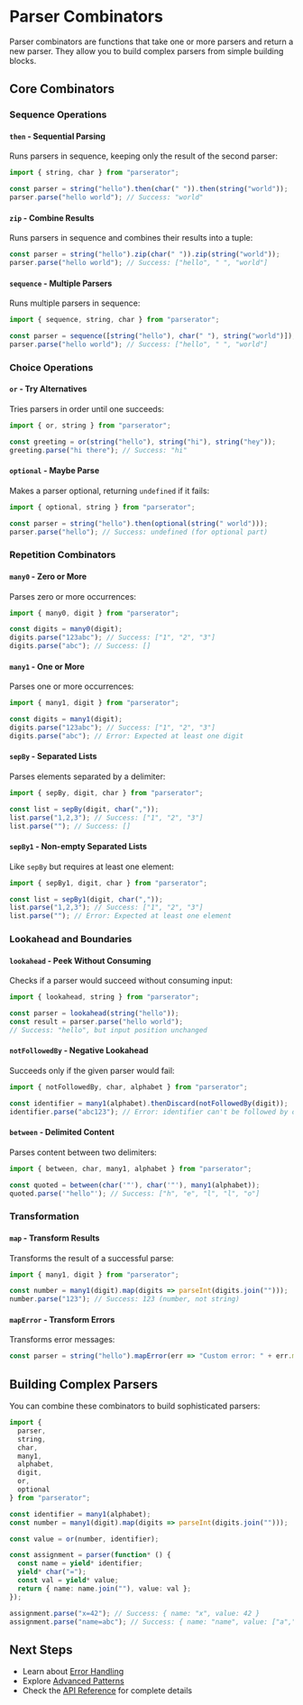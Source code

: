 # Parser Combinators

Parser combinators are functions that take one or more parsers and return a new parser. They allow you to build complex parsers from simple building blocks.

## Core Combinators

### Sequence Operations

#### `then` - Sequential Parsing

Runs parsers in sequence, keeping only the result of the second parser:

```typescript
import { string, char } from "parserator";

const parser = string("hello").then(char(" ")).then(string("world"));
parser.parse("hello world"); // Success: "world"
```

#### `zip` - Combine Results

Runs parsers in sequence and combines their results into a tuple:

```typescript
const parser = string("hello").zip(char(" ")).zip(string("world"));
parser.parse("hello world"); // Success: ["hello", " ", "world"]
```

#### `sequence` - Multiple Parsers

Runs multiple parsers in sequence:

```typescript
import { sequence, string, char } from "parserator";

const parser = sequence([string("hello"), char(" "), string("world")]);
parser.parse("hello world"); // Success: ["hello", " ", "world"]
```

### Choice Operations

#### `or` - Try Alternatives

Tries parsers in order until one succeeds:

```typescript
import { or, string } from "parserator";

const greeting = or(string("hello"), string("hi"), string("hey"));
greeting.parse("hi there"); // Success: "hi"
```

#### `optional` - Maybe Parse

Makes a parser optional, returning `undefined` if it fails:

```typescript
import { optional, string } from "parserator";

const parser = string("hello").then(optional(string(" world")));
parser.parse("hello"); // Success: undefined (for optional part)
```

### Repetition Combinators

#### `many0` - Zero or More

Parses zero or more occurrences:

```typescript
import { many0, digit } from "parserator";

const digits = many0(digit);
digits.parse("123abc"); // Success: ["1", "2", "3"]
digits.parse("abc"); // Success: []
```

#### `many1` - One or More

Parses one or more occurrences:

```typescript
import { many1, digit } from "parserator";

const digits = many1(digit);
digits.parse("123abc"); // Success: ["1", "2", "3"]
digits.parse("abc"); // Error: Expected at least one digit
```

#### `sepBy` - Separated Lists

Parses elements separated by a delimiter:

```typescript
import { sepBy, digit, char } from "parserator";

const list = sepBy(digit, char(","));
list.parse("1,2,3"); // Success: ["1", "2", "3"]
list.parse(""); // Success: []
```

#### `sepBy1` - Non-empty Separated Lists

Like `sepBy` but requires at least one element:

```typescript
import { sepBy1, digit, char } from "parserator";

const list = sepBy1(digit, char(","));
list.parse("1,2,3"); // Success: ["1", "2", "3"]
list.parse(""); // Error: Expected at least one element
```

### Lookahead and Boundaries

#### `lookahead` - Peek Without Consuming

Checks if a parser would succeed without consuming input:

```typescript
import { lookahead, string } from "parserator";

const parser = lookahead(string("hello"));
const result = parser.parse("hello world");
// Success: "hello", but input position unchanged
```

#### `notFollowedBy` - Negative Lookahead

Succeeds only if the given parser would fail:

```typescript
import { notFollowedBy, char, alphabet } from "parserator";

const identifier = many1(alphabet).thenDiscard(notFollowedBy(digit));
identifier.parse("abc123"); // Error: identifier can't be followed by digit
```

#### `between` - Delimited Content

Parses content between two delimiters:

```typescript
import { between, char, many1, alphabet } from "parserator";

const quoted = between(char('"'), char('"'), many1(alphabet));
quoted.parse('"hello"'); // Success: ["h", "e", "l", "l", "o"]
```

### Transformation

#### `map` - Transform Results

Transforms the result of a successful parse:

```typescript
import { many1, digit } from "parserator";

const number = many1(digit).map(digits => parseInt(digits.join("")));
number.parse("123"); // Success: 123 (number, not string)
```

#### `mapError` - Transform Errors

Transforms error messages:

```typescript
const parser = string("hello").mapError(err => "Custom error: " + err.message);
```

## Building Complex Parsers

You can combine these combinators to build sophisticated parsers:

```typescript
import {
  parser,
  string,
  char,
  many1,
  alphabet,
  digit,
  or,
  optional
} from "parserator";

const identifier = many1(alphabet);
const number = many1(digit).map(digits => parseInt(digits.join("")));

const value = or(number, identifier);

const assignment = parser(function* () {
  const name = yield* identifier;
  yield* char("=");
  const val = yield* value;
  return { name: name.join(""), value: val };
});

assignment.parse("x=42"); // Success: { name: "x", value: 42 }
assignment.parse("name=abc"); // Success: { name: "name", value: ["a","b","c"] }
```

## Next Steps

- Learn about [Error Handling](./error-handling.md)
- Explore [Advanced Patterns](./advanced-patterns.md)
- Check the [API Reference](/api/) for complete details

